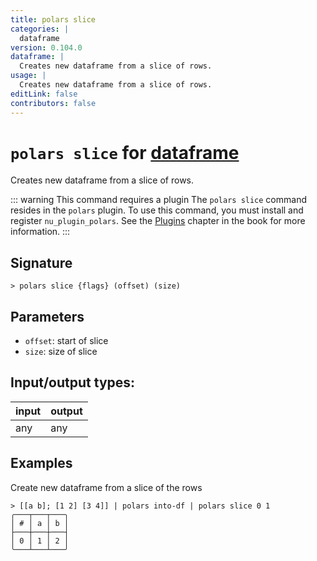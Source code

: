 ```yaml
---
title: polars slice
categories: |
  dataframe
version: 0.104.0
dataframe: |
  Creates new dataframe from a slice of rows.
usage: |
  Creates new dataframe from a slice of rows.
editLink: false
contributors: false
---
```

<!-- This file is automatically generated. Please edit the command in https://github.com/nushell/nushell instead. -->

# `polars slice` for [dataframe](/commands/categories/dataframe.md)

<div class='command-title'>Creates new dataframe from a slice of rows.</div>

::: warning This command requires a plugin
The `polars slice` command resides in the `polars` plugin.
To use this command, you must install and register `nu_plugin_polars`.
See the [Plugins](/book/plugins.html) chapter in the book for more information.
:::


## Signature

```> polars slice {flags} (offset) (size)```

## Parameters

 -  `offset`: start of slice
 -  `size`: size of slice


## Input/output types:

| input | output |
| ----- | ------ |
| any   | any    |
## Examples

Create new dataframe from a slice of the rows
```nu
> [[a b]; [1 2] [3 4]] | polars into-df | polars slice 0 1
╭───┬───┬───╮
│ # │ a │ b │
├───┼───┼───┤
│ 0 │ 1 │ 2 │
╰───┴───┴───╯

```
